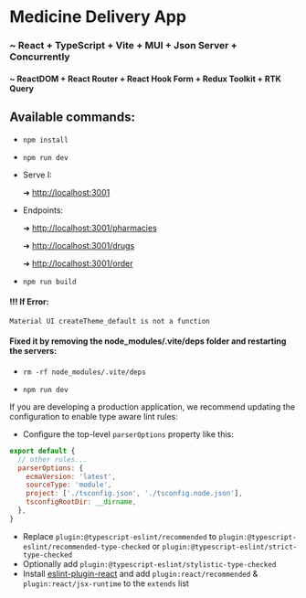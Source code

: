 # Medicine Delivery App
### ~ React + TypeScript + Vite + MUI + Json Server + Concurrently


#### ~ ReactDOM + React Router + React Hook Form + Redux Toolkit +  RTK Query

Available commands:
-------------------

-   `npm install`


- `npm run dev`


-  Serve I: 

   ➜   [http://localhost:3001](http://localhost:3001/)

  -  Endpoints:  

     ➜  [http://localhost:3001/pharmacies](http://localhost:3001/pharmacies)

     ➜  [http://localhost:3001/drugs](http://localhost:3001/drugs)

     ➜  [http://localhost:3001/order](http://localhost:3001/order)


-   `npm run build`


#### !!! If Error:
```Material UI createTheme_default is not a function```
#### Fixed it by removing the node_modules/.vite/deps folder and restarting the servers:


-   `rm -rf node_modules/.vite/deps`


- `npm run dev`


If you are developing a production application, we recommend updating the configuration to enable type aware lint rules:

- Configure the top-level `parserOptions` property like this:

```js
export default {
  // other rules...
  parserOptions: {
    ecmaVersion: 'latest',
    sourceType: 'module',
    project: ['./tsconfig.json', './tsconfig.node.json'],
    tsconfigRootDir: __dirname,
  },
}
```

- Replace `plugin:@typescript-eslint/recommended` to `plugin:@typescript-eslint/recommended-type-checked` or `plugin:@typescript-eslint/strict-type-checked`
- Optionally add `plugin:@typescript-eslint/stylistic-type-checked`
- Install [eslint-plugin-react](https://github.com/jsx-eslint/eslint-plugin-react) and add `plugin:react/recommended` & `plugin:react/jsx-runtime` to the `extends` list
